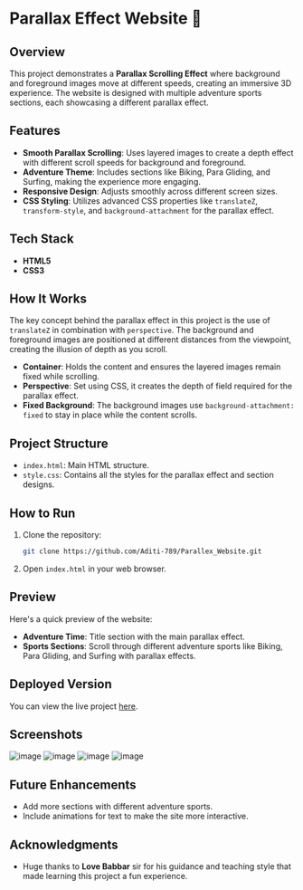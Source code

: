 # Parallax Effect Website 🌟

## Overview

This project demonstrates a **Parallax Scrolling Effect** where background and foreground images move at different speeds, creating an immersive 3D experience. The website is designed with multiple adventure sports sections, each showcasing a different parallax effect. 

## Features

- **Smooth Parallax Scrolling**: Uses layered images to create a depth effect with different scroll speeds for background and foreground.
- **Adventure Theme**: Includes sections like Biking, Para Gliding, and Surfing, making the experience more engaging.
- **Responsive Design**: Adjusts smoothly across different screen sizes.
- **CSS Styling**: Utilizes advanced CSS properties like `translateZ`, `transform-style`, and `background-attachment` for the parallax effect.
  
## Tech Stack

- **HTML5**
- **CSS3**

## How It Works

The key concept behind the parallax effect in this project is the use of `translateZ` in combination with `perspective`. The background and foreground images are positioned at different distances from the viewpoint, creating the illusion of depth as you scroll.

- **Container**: Holds the content and ensures the layered images remain fixed while scrolling.
- **Perspective**: Set using CSS, it creates the depth of field required for the parallax effect.
- **Fixed Background**: The background images use `background-attachment: fixed` to stay in place while the content scrolls.

## Project Structure

- `index.html`: Main HTML structure.
- `style.css`: Contains all the styles for the parallax effect and section designs.

## How to Run

1. Clone the repository:
   ```bash
   git clone https://github.com/Aditi-789/Parallex_Website.git
   ```
2. Open `index.html` in your web browser.

## Preview

Here's a quick preview of the website:

- **Adventure Time**: Title section with the main parallax effect.
- **Sports Sections**: Scroll through different adventure sports like Biking, Para Gliding, and Surfing with parallax effects.

## Deployed Version

You can view the live project [here](https://aditi-789.github.io/Parallex_Website/).


## Screenshots

![image](https://github.com/user-attachments/assets/f6a05b9c-e8ff-4e9c-9220-cbf9d3a0d924)
![image](https://github.com/user-attachments/assets/8ef40d9a-c633-4270-a78b-7fb306afabdc)
![image](https://github.com/user-attachments/assets/a28047bc-20a5-4fd6-adb5-71d97e6a76f9)
![image](https://github.com/user-attachments/assets/19f3975e-0ecd-4432-802c-424ba48d6188)


## Future Enhancements

- Add more sections with different adventure sports.
- Include animations for text to make the site more interactive.

## Acknowledgments

- Huge thanks to **Love Babbar** sir for his guidance and teaching style that made learning this project a fun experience.
